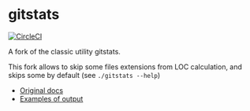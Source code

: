 gitstats
========
[![CircleCI](https://circleci.com/gh/artemv/gitstats.svg?style=svg)](https://circleci.com/gh/artemv/gitstats)

A fork of the classic utility gitstats.

This fork allows to skip some files extensions from LOC calculation, and skips some by default (see `./gitstats --help`)

 - [Original docs](doc/gitstats.pod)
 - [Examples of output](http://gitstats.sourceforge.net/examples/)

